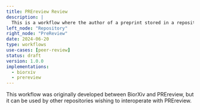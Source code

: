 ```yaml
---
title: PREreview Review
description: |
  This is a workflow where the author of a preprint stored in a repository can request a review from PREreview.
left_node: "Repository"
right_node: "PreReview"
date: 2024-06-20
type: workflows
use-cases: [peer-review]
status: draft
version: 1.0.0
implementations:
  - biorxiv
  - prereview
---
```


This workflow was originally developed between BiorXiv and PREreview, but it can be used by other repositories wishing to interoperate with PREreview.


